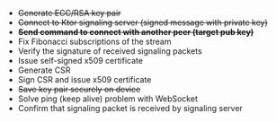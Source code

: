 - ~~Generate ECC/RSA key pair~~
- ~~Connect to Ktor signaling server (signed message with private key)~~
- ~~**Send command to connect with another peer (target pub key)**~~
- Fix Fibonacci subscriptions of the stream 
- Verify the signature of received signaling packets
- Issue self-signed x509 certificate
- Generate CSR
- Sign CSR and issue x509 certificate
- ~~Save key pair securely on device~~
- Solve ping (keep alive) problem with WebSocket
- Confirm that signaling packet is received by signaling server